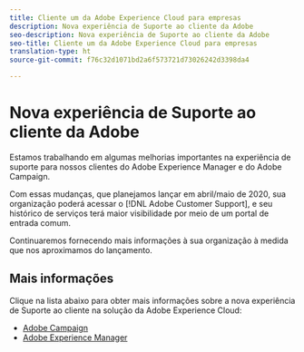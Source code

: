 ```yaml
---
title: Cliente um da Adobe Experience Cloud para empresas
description: Nova experiência de Suporte ao cliente da Adobe
seo-description: Nova experiência de Suporte ao cliente da Adobe
seo-title: Cliente um da Adobe Experience Cloud para empresas
translation-type: ht
source-git-commit: f76c32d1071bd2a6f573721d73026242d3398da4

---
```



# Nova experiência de Suporte ao cliente da Adobe

Estamos trabalhando em algumas melhorias importantes na experiência de suporte para nossos clientes do Adobe Experience Manager e do Adobe Campaign.

Com essas mudanças, que planejamos lançar em abril/maio de 2020, sua organização poderá acessar o [!DNL Adobe Customer Support], e seu histórico de serviços terá maior visibilidade por meio de um portal de entrada comum.

Continuaremos fornecendo mais informações à sua organização à medida que nos aproximamos do lançamento.

## Mais informações

Clique na lista abaixo para obter mais informações sobre a nova experiência de Suporte ao cliente na solução da Adobe Experience Cloud:

* [Adobe Campaign](campaign-list.md)
* [Adobe Experience Manager](aem-list.md)
